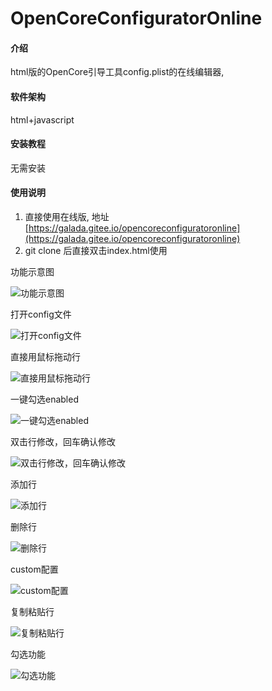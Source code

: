 # OpenCoreConfiguratorOnline

#### 介绍
html版的OpenCore引导工具config.plist的在线编辑器, 

#### 软件架构
html+javascript


#### 安装教程

无需安装

#### 使用说明

1.  直接使用在线版, 地址 [https://galada.gitee.io/opencoreconfiguratoronline](https://galada.gitee.io/opencoreconfiguratoronline)
2.  git clone 后直接双击index.html使用

功能示意图

![功能示意图](https://images.gitee.com/uploads/images/2019/1228/213025_a480db3e_1122816.jpeg "10751558-e7e199ecf3bce17c (1).jpg")

打开config文件

![打开config文件](https://images.gitee.com/uploads/images/2020/1107/101427_348ad469_1122816.gif "open.gif")

直接用鼠标拖动行

![直接用鼠标拖动行](https://images.gitee.com/uploads/images/2020/1107/101559_2bb1190d_1122816.gif "move.gif")

一键勾选enabled

![一键勾选enabled](https://images.gitee.com/uploads/images/2020/1107/101618_f2db7714_1122816.gif "enable.gif")

双击行修改，回车确认修改

![双击行修改，回车确认修改](https://images.gitee.com/uploads/images/2020/1107/101713_b7274ce9_1122816.gif "edit.gif")

添加行

![添加行](https://images.gitee.com/uploads/images/2020/1107/101908_fd4d546d_1122816.gif "add.gif")

删除行

![删除行](https://images.gitee.com/uploads/images/2020/1107/101746_7b6ac0dd_1122816.gif "delete.gif")

custom配置

![custom配置](https://images.gitee.com/uploads/images/2020/1107/101801_ccba8ce5_1122816.gif "custom.gif")

复制粘贴行

![复制粘贴行](https://images.gitee.com/uploads/images/2020/1107/101824_854dff2f_1122816.gif "copy.gif")

勾选功能

![勾选功能](https://images.gitee.com/uploads/images/2020/1107/101849_1c9204e3_1122816.gif "checkbox.gif")


